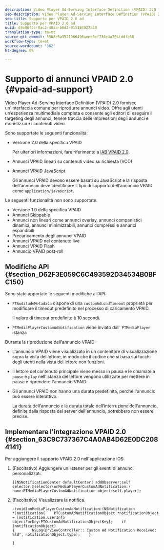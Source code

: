 ```yaml
---
description: Video Player Ad-Serving Interface Definition (VPAID) 2.0 fornisce un'interfaccia comune per riprodurre annunci video. Offre agli utenti un’esperienza multimediale completa e consente agli editori di eseguire il targeting degli annunci, tenere traccia delle impressioni degli annunci e monetizzare i contenuti video.
seo-description: Video Player Ad-Serving Interface Definition (VPAID) 2.0 fornisce un'interfaccia comune per riprodurre annunci video. Offre agli utenti un’esperienza multimediale completa e consente agli editori di eseguire il targeting degli annunci, tenere traccia delle impressioni degli annunci e monetizzare i contenuti video.
seo-title: Supporto per VPAID 2.0 ad
title: Supporto per VPAID 2.0 ad
uuid: d9a06f3c-0ac2-48aa-b6d2-915184027a38
translation-type: tm+mt
source-git-commit: 5908e5a3521966496aeec0ef730e4a704fddfb68
workflow-type: tm+mt
source-wordcount: '362'
ht-degree: 0%

---
```



# Supporto di annunci VPAID 2.0 {#vpaid-ad-support}

Video Player Ad-Serving Interface Definition (VPAID) 2.0 fornisce un&#39;interfaccia comune per riprodurre annunci video. Offre agli utenti un’esperienza multimediale completa e consente agli editori di eseguire il targeting degli annunci, tenere traccia delle impressioni degli annunci e monetizzare i contenuti video.

Sono supportate le seguenti funzionalità:

* Versione 2.0 della specifica VPAID

   Per ulteriori informazioni, fare riferimento a [IAB VPAID 2.0](https://www.iab.com/wp-content/uploads/2015/06/VPAID_2_0_Final_04-10-2012.pdf).
* Annunci VPAID lineari su contenuti video su richiesta (VOD)
* Annunci VPAID JavaScript

   Gli annunci VPAID devono essere basati su JavaScript e la risposta dell&#39;annuncio deve identificare il tipo di supporto dell&#39;annuncio VPAID come `application/javascript`.

Le seguenti funzionalità non sono supportate:

* Versione 1.0 della specifica VPAID
* Annunci Skippable
* Annunci non lineari come annunci overlay, annunci companistici dinamici, annunci minimizzabili, annunci compressi e annunci espandibili
* Precaricamento degli annunci VPAID
* Annunci VPAID nel contenuto live
* Annunci VPAID Flash
* Annuncio VPAID post-roll

## Modifiche API {#section_D62F3E059C6C493592D34534B0BFC150}

Sono state apportate le seguenti modifiche all&#39;API:

* `PTAuditudeMetadata` dispone di una  `customAdLoadTimeout` proprietà per modificare il timeout predefinito nel processo di caricamento VPAID.

   Il valore di timeout predefinito è 10 secondi.

* `PTMediaPlayerCustomAdNotification` viene inviato dall&#39; `PTMediaPlayer` istanza

<!--<a id="section_495700E1C5404A7B85307A4137C740C5"></a>-->

Durante la riproduzione dell&#39;annuncio VPAID:

* L&#39;annuncio VPAID viene visualizzato in un contenitore di visualizzazione sopra la vista del lettore, in modo che il codice che si basa sui tocchi degli utenti nella vista del lettore non funzioni.
* Il lettore del contenuto principale viene messo in pausa e le chiamate a `pause` e `play` nell&#39;istanza del lettore vengono utilizzate per mettere in pausa e riprendere l&#39;annuncio VPAID.

* Gli annunci VPAID non hanno una durata predefinita, perché l&#39;annuncio può essere interattivo.

   La durata dell&#39;annuncio e la durata totale dell&#39;interruzione dell&#39;annuncio, definite dalla risposta del server dell&#39;annuncio, potrebbero non essere precise.

## Implementare l&#39;integrazione VPAID 2.0 {#section_63C9C737367C4A0AB4D62E0DC2084141}

Per aggiungere il supporto VPAID 2.0 nell&#39;applicazione iOS:

1. (Facoltativo) Aggiungere un listener per gli eventi di annunci personalizzati.

   ```
   [[NSNotificationCenter defaultCenter] addObserver:self selector:@selector(onMediaPlayerCustomAdNotification:) name:PTMediaPlayerCustomAdNotification object:self.player];
   ```

1. (Facoltativo) Visualizzare la notifica.

   ```
   -(void)onMediaPlayerCustomAdNotification:(NSNotification *)notification{    PTCustomAdNotificationObject *notificationObject = [notification.userInfo objectForKey:PTCustomAdNotificationObjectKey];    if (notificationObject)    
   {        NSLog(@"ViewController:: Custom Ad Notification Received: %ld", notificationObject.type);    } 
   
   }
   ```

